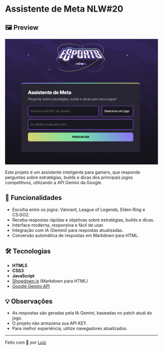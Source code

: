 # Assistente de Meta NLW#20

## 🖼️ Preview

![Preview do projeto](./assets/preview-project.png)

Este projeto é um assistente inteligente para gamers, que responde perguntas sobre estratégias, builds e dicas dos principais jogos competitivos, utilizando a API Gemini da Google.

## 🚀 Funcionalidades

- Escolha entre os jogos: Valorant, League of Legends, Elden Ring e CS:GO2.
- Receba respostas rápidas e objetivas sobre estratégias, builds e dicas.
- Interface moderna, responsiva e fácil de usar.
- Integração com IA (Gemini) para respostas atualizadas.
- Conversão automática de respostas em Markdown para HTML.

## 🛠️ Tecnologias

- **HTML5**
- **CSS3**
- **JavaScript**
- [Showdown.js](https://github.com/showdownjs/showdown) (Markdown para HTML)
- [Google Gemini API](https://ai.google.dev/)
  

## 💡 Observações

- As respostas são geradas pela IA Gemini, baseadas no patch atual do jogo.
- O projeto não armazena sua API KEY.
- Para melhor experiência, utilize navegadores atualizados.

---

Feito com 💜 por [Luiz](https://github.com/Luiz-tkd54)
